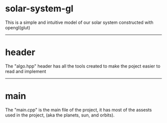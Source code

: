 # solar-system-gl
This is a simple and intuitive model of our solar system constructed with opengl(glut)

-----------------------------------------------------------

# header
The "algo.hpp" header has all the tools created to make the poject easier to read and implement

-----------------------------------------------------------

# main
The "main.cpp" is the main file of the project, it has most of the assests used in the project, (aka the planets, sun, and orbits).

